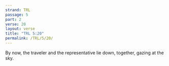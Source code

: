 ```yaml
---
strand: TRL
passage: 5
part: 2
verse: 20
layout: verse
title: "TRL 5:20"
permalink: /TRL/5/20/
---
```

By now, the traveler and the representative lie down, together, gazing at the sky.
